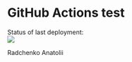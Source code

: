 # GitHub Actions test
Status of last deployment:<br>
<img src="https://github.com/AnatoliiRadchenko/jenkinstest/workflows/MyGithubActionsBasics/badge.svg"><br>

Radchenko Anatolii
